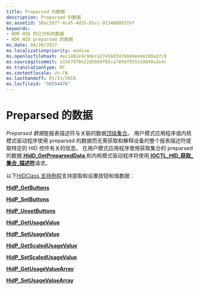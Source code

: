 ```yaml
---
title: Preparsed 的数据
description: Preparsed 的数据
ms.assetid: 50ac2877-4c45-4d55-b5cc-013486892fbf
keywords:
- WDK HID 的已分析的数据
- WDK HID preparsed 的数据
ms.date: 04/20/2017
ms.localizationpriority: medium
ms.openlocfilehash: dec1402e9c9deca3745b03476bb0eed4160ad7c8
ms.sourcegitcommit: a33b7978e22d5bb9f65ca7056f955319049a2e4c
ms.translationtype: MT
ms.contentlocale: zh-CN
ms.lasthandoff: 01/31/2019
ms.locfileid: "56554476"
---
```

# <a name="preparsed-data"></a>Preparsed 的数据





*Preparsed 数据*是报表描述符与关联的数据[顶级集合](top-level-collections.md)。 用户模式应用程序或内核模式驱动程序使用 preparsed 的数据而无需获取和解释设备的整个报表描述符提取特定的 HID 控件有关的信息。 在用户模式应用程序使用获取集合的 preparsed 的数据[ **HidD\_GetPreparsedData** ](https://msdn.microsoft.com/library/windows/hardware/ff539679)和内核模式驱动程序将使用[ **IOCTL\_HID\_获取\_集合\_描述符**](https://msdn.microsoft.com/library/windows/hardware/ff541089)请求。

以下[HIDClass 支持例程](https://msdn.microsoft.com/library/windows/hardware/ff538865)支持提取和设置按钮和值数据：

[**HidP\_GetButtons**](https://msdn.microsoft.com/library/windows/hardware/ff539708)

[**HidP\_SetButtons**](https://msdn.microsoft.com/library/windows/hardware/ff539779)

[**HidP\_UnsetButtons**](https://msdn.microsoft.com/library/windows/hardware/ff539812)

[**HidP\_GetUsageValue**](https://msdn.microsoft.com/library/windows/hardware/ff539748)

[**HidP\_SetUsageValue**](https://msdn.microsoft.com/library/windows/hardware/ff539797)

[**HidP\_GetScaledUsageValue**](https://msdn.microsoft.com/library/windows/hardware/ff539729)

[**HidP\_SetScaledUsageValue**](https://msdn.microsoft.com/library/windows/hardware/ff539787)

[**HidP\_GetUsageValueArray**](https://msdn.microsoft.com/library/windows/hardware/ff539750)

[**HidP\_SetUsageValueArray**](https://msdn.microsoft.com/library/windows/hardware/ff539801)

 

 




